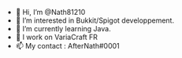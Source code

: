 - 👋 Hi, I’m @Nath81210
- 👀 I’m interested in Bukkit/Spigot developpement.
- 🌱 I’m currently learning Java.
- 💞️ I work on VariaCraft FR
- 📫 My contact : AfterNath#0001

<!---
Nath81210/Nath81210 is a ✨ special ✨ repository because its `README.md` (this file) appears on your GitHub profile.
You can click the Preview link to take a look at your changes.
--->
